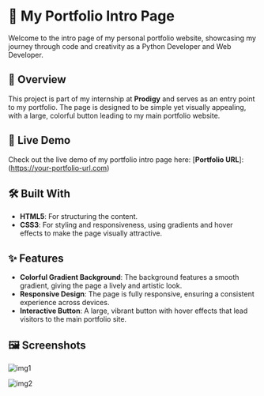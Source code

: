 # 🎨 My Portfolio Intro Page

Welcome to the intro page of my personal portfolio website, showcasing my journey through code and creativity as a Python Developer and Web Developer.

## 🌟 Overview

This project is part of my internship at **Prodigy** and serves as an entry point to my portfolio. The page is designed to be simple yet visually appealing, with a large, colorful button leading to my main portfolio website.

## 🔗 Live Demo

Check out the live demo of my portfolio intro page here: [**Portfolio URL**]: (https://your-portfolio-url.com)

## 🛠️ Built With

- **HTML5**: For structuring the content.
- **CSS3**: For styling and responsiveness, using gradients and hover effects to make the page visually attractive.

## ✨ Features

- **Colorful Gradient Background**: The background features a smooth gradient, giving the page a lively and artistic look.
- **Responsive Design**: The page is fully responsive, ensuring a consistent experience across devices.
- **Interactive Button**: A large, vibrant button with hover effects that lead visitors to the main portfolio site.

## 🖼️ Screenshots

![img1](https://github.com/user-attachments/assets/c8184622-6644-4894-ba41-48031554bb44)


![img2](https://github.com/user-attachments/assets/86bb2049-47bf-4dfa-bd3f-3846aca86289)

